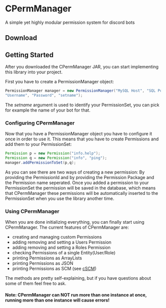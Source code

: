 
# CPermManager
A simple yet highly modular permission system for discord bots

## Download

## Getting Started
After you downloaded the CPermManager JAR, you can start implementing this library into your project.

First you have to create a PermissionManager object:
```Java
PermissionManager manager = new PermissionManager("MySQL Host", "SQL Port", "Database", 
"Username", "Password", "setname");
```
The *setname* argument is used to identify your PermissionSet, you can pick for example the name of your bot for that. 
### Configuring CPermManager
Now that you have a PermissionManager object you have to configure it once in order to use it. This means that you have to create Permissions and add them to your PermissionSet:
```Java
Permission p = new Permission("info.help");
Permission q = new Permission("info", "ping");
manager.addPermissionToSet(p,q);
```
As you can see there are two ways of creating a new permission: By providing the PermissionId and by providing the Permission Package and the Permission name seperated.
Once you added a permission to your PermissionSet the permission will be saved in the database, which means that CPermManager these permissions will be automatically inserted to the PermissionSet when you use the library another time.
### Using CPermManager
When you are done initializing everything, you can finally start using CPermManager. 
The current features of CPermManager are:

 - creating and managing custom Permissions
 - adding removing and setting a Users Permission
 - adding removing and setting a Roles Permission
 - checking Permissions of a single Entity(User/Role)
 - printing Permissions as ArrayLists
 - printing Permissions as JSON
 - printing Permissions as SCM (see [cSCM](https://github.com/ctection/cSCM))
 
 The methods are pretty self-explaining, but if you have questions about some of them feel free to ask.


#### Note: CPermManager can NOT run more than one instance at once, running more than one instance will cause errors!

